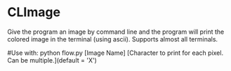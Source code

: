 # CLImage
Give the program an image by command line and the program will print the colored image in the terminal (using ascii). Supports almost all terminals.

#Use with:
python flow.py [Image Name] [Character to print for each pixel. Can be multiple.](default = 'X')
